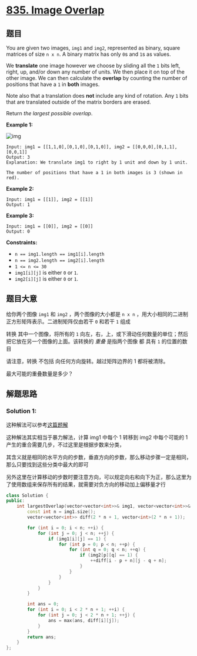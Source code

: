 # [835. Image Overlap](https://leetcode.cn/problems/image-overlap/)

## 题目

You are given two images, `img1` and `img2`, represented as binary, square matrices of size `n x n`. A binary matrix has only `0`s and `1`s as values.

We **translate** one image however we choose by sliding all the `1` bits left, right, up, and/or down any number of units. We then place it on top of the other image. We can then calculate the **overlap** by counting the number of positions that have a `1` in **both** images.

Note also that a translation does **not** include any kind of rotation. Any `1` bits that are translated outside of the matrix borders are erased.

Return *the largest possible overlap*.

 

**Example 1:**

![img](https://assets.leetcode.com/uploads/2020/09/09/overlap1.jpg)

```
Input: img1 = [[1,1,0],[0,1,0],[0,1,0]], img2 = [[0,0,0],[0,1,1],[0,0,1]]
Output: 3
Explanation: We translate img1 to right by 1 unit and down by 1 unit.

The number of positions that have a 1 in both images is 3 (shown in red).
```

**Example 2:**

```
Input: img1 = [[1]], img2 = [[1]]
Output: 1
```

**Example 3:**

```
Input: img1 = [[0]], img2 = [[0]]
Output: 0
```

 

**Constraints:**

- `n == img1.length == img1[i].length`
- `n == img2.length == img2[i].length`
- `1 <= n <= 30`
- `img1[i][j]` is either `0` or `1`.
- `img2[i][j]` is either `0` or `1`.

## 题目大意

给你两个图像 `img1` 和 `img2` ，两个图像的大小都是 `n x n` ，用大小相同的二进制正方形矩阵表示。二进制矩阵仅由若干 `0` 和若干 `1` 组成

转换 其中一个图像，将所有的 `1` 向左，右，上，或下滑动任何数量的单位；然后把它放在另一个图像的上面。该转换的 *重叠* 是指两个图像 都 具有 `1` 的位置的数目

请注意，转换 不包括 向任何方向旋转。越过矩阵边界的 1 都将被清除。

最大可能的重叠数量是多少？

## 解题思路

### Solution 1:

这种解法可以参考[这篇题解](https://leetcode.cn/problems/image-overlap/solution/835-cji-hu-shuang-bai-de-fan-xiang-jie-f-slhb/)

这种解法其实相当于暴力解法，计算 img1 中每个 1 转移到 img2 中每个可能的 1 产生的重合需要几步，不过这里是根据步数来分类，

其含义就是相同的水平方向的步数，垂直方向的步数，那么移动步骤一定是相同，那么只要找到这些分类中最大的即可

另外这里在计算移动的步数时要注意方向，可以规定向右和向下为正，那么这里为了使用数组来保存所有的结果，就需要对负方向的移动加上偏移量才行

````c++
class Solution {
public:
    int largestOverlap(vector<vector<int>>& img1, vector<vector<int>>& img2) {
        const int n = img1.size();
        vector<vector<int>> diff(2 * n + 1, vector<int>(2 * n + 1));

        for (int i = 0; i < n; ++i) {
            for (int j = 0; j < n; ++j) {
                if (img1[i][j] == 1) {
                    for (int p = 0; p < n; ++p) {
                        for (int q = 0; q < n; ++q) {
                            if (img2[p][q] == 1) {
                                ++diff[i - p + n][j - q + n];
                            }
                        }
                    }
                }
            }
        }

        int ans = 0;
        for (int i = 0; i < 2 * n + 1; ++i) {
            for (int j = 0; j < 2 * n + 1; ++j) {
                ans = max(ans, diff[i][j]);
            }
        }
        return ans;
    }
};
````

